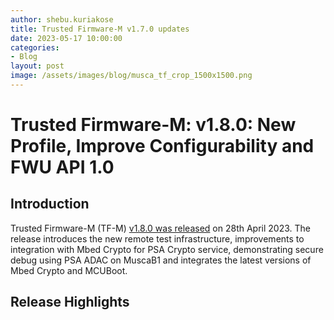 ```yaml
---
author: shebu.kuriakose
title: Trusted Firmware-M v1.7.0 updates 
date: 2023-05-17 10:00:00
categories:
- Blog
layout: post
image: /assets/images/blog/musca_tf_crop_1500x1500.png
---
```


**Trusted Firmware-M: v1.8.0: New Profile, Improve Configurability and FWU API 1.0**
=====================================================

Introduction
------------

Trusted Firmware-M (TF-M) [v1.8.0 was released](https://git.trustedfirmware.org/TF-M/trusted-firmware-m.git/tag/?h=TF-Mv1.8.0) on 28th April 2023. The release introduces the new
remote test infrastructure, improvements to integration with Mbed Crypto for PSA Crypto service,
demonstrating secure debug using PSA ADAC on MuscaB1 and integrates the latest versions of Mbed
Crypto and MCUBoot.

Release Highlights 
----------

